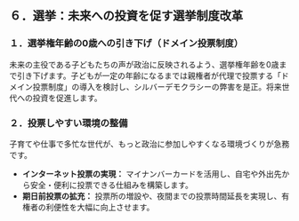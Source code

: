## ６．選挙：未来への投資を促す選挙制度改革

### １．選挙権年齢の0歳への引き下げ（ドメイン投票制度）
未来の主役である子どもたちの声が政治に反映されるよう、選挙権年齢を0歳まで引き下げます。子どもが一定の年齢になるまでは親権者が代理で投票する「ドメイン投票制度」の導入を検討し、シルバーデモクラシーの弊害を是正。将来世代への投資を促進します。

### ２．投票しやすい環境の整備
子育てや仕事で多忙な世代が、もっと政治に参加しやすくなる環境づくりが急務です。
*   **インターネット投票の実現：** マイナンバーカードを活用し、自宅や外出先から安全・便利に投票できる仕組みを構築します。
*   **期日前投票の拡充：** 投票所の増設や、夜間までの投票時間延長を実現し、有権者の利便性を大幅に向上させます。